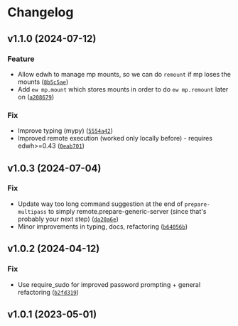# Changelog

<!--next-version-placeholder-->

## v1.1.0 (2024-07-12)

### Feature

* Allow edwh to manage mp mounts, so we can do `remount` if mp loses the mounts ([`8b5c5ae`](https://github.com/educationwarehouse/edwh-multipass-plugin/commit/8b5c5aee3d5b520de5b4a76f6ded207782cc68ba))
* Add `ew mp.mount` which stores mounts in order to do `ew mp.remount` later on ([`a208679`](https://github.com/educationwarehouse/edwh-multipass-plugin/commit/a208679af06b411d81510c47c09ba81edce6feb3))

### Fix

* Improve typing (mypy) ([`5554a42`](https://github.com/educationwarehouse/edwh-multipass-plugin/commit/5554a42ca9902921c254a4e20c5a909dce049bbb))
* Improved remote execution (worked only locally before) - requires edwh>=0.43 ([`0eab701`](https://github.com/educationwarehouse/edwh-multipass-plugin/commit/0eab701b70a83c7d4e30a9d5cf61ff11349985fd))


## v1.0.3 (2024-07-04)

### Fix

* Update way too long command suggestion at the end of `prepare-multipass` to simply remote.prepare-generic-server (since that's probably your next step) ([`da20a6e`](https://github.com/educationwarehouse/edwh-multipass-plugin/commit/da20a6e6d465c14b1f0d6ba389c649f79f39fd81))
* Minor improvements in typing, docs, refactoring ([`b64056b`](https://github.com/educationwarehouse/edwh-multipass-plugin/commit/b64056bffdbf6b9e0dd77ae3f0eb7bcad9700a9d))

## v1.0.2 (2024-04-12)

### Fix

* Use require_sudo for improved password prompting + general refactoring ([`b2fd319`](https://github.com/educationwarehouse/edwh-multipass-plugin/commit/b2fd3192097800832254fab9cd691c20acd29f66))

## v1.0.1 (2023-05-01)

